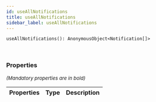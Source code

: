 ```yaml
---
id: useAllNotifications
title: useAllNotifications
sidebar_label: useAllNotifications
---
```


```tsx
useAllNotifications(): AnonymousObject<Notification[]>
```
<br/>



### Properties

<font size="2"><i>(Mandatory properties are in bold)</i></font>

| Properties | Type | Description |
| --------- | ---- | ----------- |
